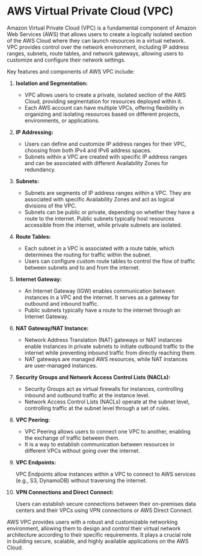 # AWS Virtual Private Cloud (VPC)

Amazon Virtual Private Cloud (VPC) is a fundamental component of Amazon Web Services (AWS) that allows users to create a logically isolated section of the AWS Cloud where they can launch resources in a virtual network. VPC provides control over the network environment, including IP address ranges, subnets, route tables, and network gateways, allowing users to customize and configure their network settings.

Key features and components of AWS VPC include:

1. **Isolation and Segmentation:**
   - VPC allows users to create a private, isolated section of the AWS Cloud, providing segmentation for resources deployed within it.
   - Each AWS account can have multiple VPCs, offering flexibility in organizing and isolating resources based on different projects, environments, or applications.

1. **IP Addressing:**
   - Users can define and customize IP address ranges for their VPC, choosing from both IPv4 and IPv6 address spaces.
   - Subnets within a VPC are created with specific IP address ranges and can be associated with different Availability Zones for redundancy.

1. **Subnets:**
   - Subnets are segments of IP address ranges within a VPC. They are associated with specific Availability Zones and act as logical divisions of the VPC.
   - Subnets can be public or private, depending on whether they have a route to the internet. Public subnets typically host resources accessible from the internet, while private subnets are isolated.

1. **Route Tables:**
   - Each subnet in a VPC is associated with a route table, which determines the routing for traffic within the subnet.
   - Users can configure custom route tables to control the flow of traffic between subnets and to and from the internet.

1. **Internet Gateway:**
   - An Internet Gateway (IGW) enables communication between instances in a VPC and the internet. It serves as a gateway for outbound and inbound traffic.
   - Public subnets typically have a route to the internet through an Internet Gateway.

1. **NAT Gateway/NAT Instance:**
   - Network Address Translation (NAT) gateways or NAT instances enable instances in private subnets to initiate outbound traffic to the internet while preventing inbound traffic from directly reaching them.
   - NAT gateways are managed AWS resources, while NAT instances are user-managed instances.

1. **Security Groups and Network Access Control Lists (NACLs):**
   - Security Groups act as virtual firewalls for instances, controlling inbound and outbound traffic at the instance level.
   - Network Access Control Lists (NACLs) operate at the subnet level, controlling traffic at the subnet level through a set of rules.

1. **VPC Peering:**
   - VPC Peering allows users to connect one VPC to another, enabling the exchange of traffic between them.
   - It is a way to establish communication between resources in different VPCs without going over the internet.

1. **VPC Endpoints:**
   
   VPC Endpoints allow instances within a VPC to connect to AWS services (e.g., S3, DynamoDB) without traversing the internet.

1. **VPN Connections and Direct Connect:**
   
   Users can establish secure connections between their on-premises data centers and their VPCs using VPN connections or AWS Direct Connect.

AWS VPC provides users with a robust and customizable networking environment, allowing them to design and control their virtual network architecture according to their specific requirements. It plays a crucial role in building secure, scalable, and highly available applications on the AWS Cloud.